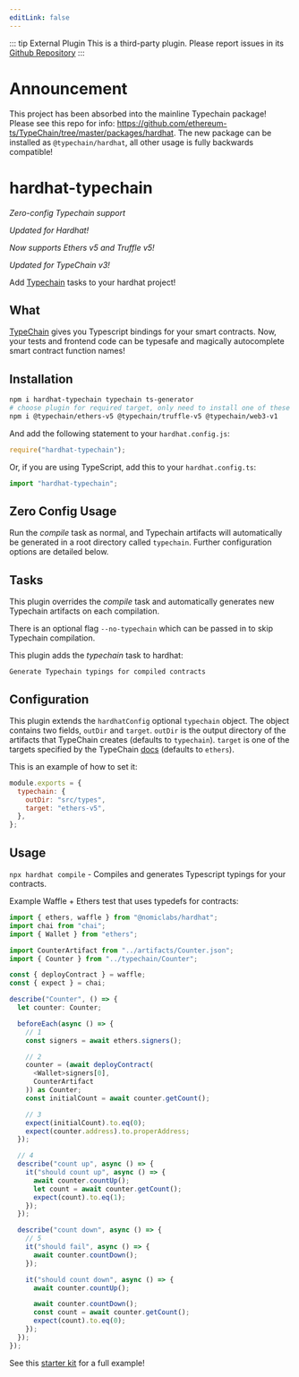 ```yaml
---
editLink: false
---
```



::: tip External Plugin
This is a third-party plugin. Please report issues in its [Github Repository](https://github.com/rhlsthrm/hardhat-typechain/tree/master)
:::

# Announcement

This project has been absorbed into the mainline Typechain package! Please see this repo for info: https://github.com/ethereum-ts/TypeChain/tree/master/packages/hardhat. The new package can be installed as `@typechain/hardhat`, all other usage is fully backwards compatible!

# hardhat-typechain

_Zero-config Typechain support_

_Updated for Hardhat!_

_Now supports Ethers v5 and Truffle v5!_

_Updated for TypeChain v3!_

Add [Typechain](https://www.github.com/ethereum-ts/TypeChain) tasks to your hardhat project!

## What

[TypeChain](https://www.github.com/ethereum-ts/TypeChain) gives you Typescript bindings for your smart contracts. Now, your tests and frontend code can be typesafe and magically autocomplete smart contract function names!

## Installation

```bash
npm i hardhat-typechain typechain ts-generator
# choose plugin for required target, only need to install one of these
npm i @typechain/ethers-v5 @typechain/truffle-v5 @typechain/web3-v1
```

And add the following statement to your `hardhat.config.js`:

```js
require("hardhat-typechain");
```

Or, if you are using TypeScript, add this to your `hardhat.config.ts`:

```js
import "hardhat-typechain";
```

## Zero Config Usage

Run the _compile_ task as normal, and Typechain artifacts will automatically be generated in a root directory called `typechain`. Further configuration options are detailed below.

## Tasks

This plugin overrides the _compile_ task and automatically generates new Typechain artifacts on each compilation.

There is an optional flag `--no-typechain` which can be passed in to skip Typechain compilation.

This plugin adds the _typechain_ task to hardhat:

```
Generate Typechain typings for compiled contracts
```

## Configuration

This plugin extends the `hardhatConfig` optional `typechain` object. The object contains two fields, `outDir` and `target`. `outDir` is the output directory of the artifacts that TypeChain creates (defaults to `typechain`). `target` is one of the targets specified by the TypeChain [docs](https://github.com/ethereum-ts/TypeChain#cli) (defaults to `ethers`).

This is an example of how to set it:

```js
module.exports = {
  typechain: {
    outDir: "src/types",
    target: "ethers-v5",
  },
};
```

## Usage

`npx hardhat compile` - Compiles and generates Typescript typings for your contracts.

Example Waffle + Ethers test that uses typedefs for contracts:

```ts
import { ethers, waffle } from "@nomiclabs/hardhat";
import chai from "chai";
import { Wallet } from "ethers";

import CounterArtifact from "../artifacts/Counter.json";
import { Counter } from "../typechain/Counter";

const { deployContract } = waffle;
const { expect } = chai;

describe("Counter", () => {
  let counter: Counter;

  beforeEach(async () => {
    // 1
    const signers = await ethers.signers();

    // 2
    counter = (await deployContract(
      <Wallet>signers[0],
      CounterArtifact
    )) as Counter;
    const initialCount = await counter.getCount();

    // 3
    expect(initialCount).to.eq(0);
    expect(counter.address).to.properAddress;
  });

  // 4
  describe("count up", async () => {
    it("should count up", async () => {
      await counter.countUp();
      let count = await counter.getCount();
      expect(count).to.eq(1);
    });
  });

  describe("count down", async () => {
    // 5
    it("should fail", async () => {
      await counter.countDown();
    });

    it("should count down", async () => {
      await counter.countUp();

      await counter.countDown();
      const count = await counter.getCount();
      expect(count).to.eq(0);
    });
  });
});
```

See this [starter kit](https://github.com/rhlsthrm/typescript-solidity-dev-starter-kit) for a full example!
